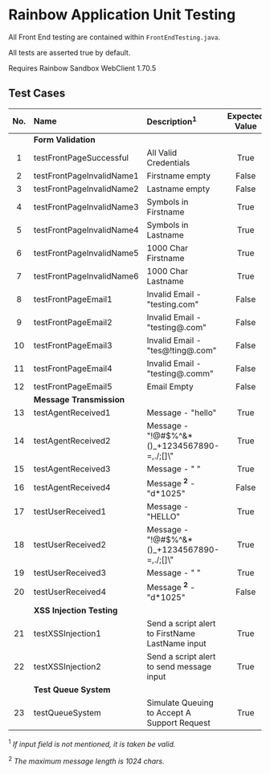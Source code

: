 # Rainbow Application Unit Testing

All Front End testing are contained within `FrontEndTesting.java`.

All tests are asserted true by default.

Requires Rainbow Sandbox WebClient 1.70.5


## Test Cases

| No. | Name                      | Description<sup>1</sup>                         | Expected Value | Actual Value |
| :-: | :------------------------ | :---------------------------------------------- | :------------: | :----------: |
|     | **Form Validation**       |                                                 |                |              |
|  1  | testFrontPageSuccessful   | All Valid Credentials                           |      True      |     True     |
|  2  | testFrontPageInvalidName1 | Firstname empty                                 |     False      |    False     |
|  3  | testFrontPageInvalidName2 | Lastname empty                                  |     False      |    False     |
|  4  | testFrontPageInvalidName3 | Symbols in Firstname                            |      True      |     True     |
|  5  | testFrontPageInvalidName4 | Symbols in Lastname                             |      True      |     True     |
|  6  | testFrontPageInvalidName5 | 1000 Char Firstname                             |      True      |     True     |
|  7  | testFrontPageInvalidName6 | 1000 Char Lastname                              |      True      |     True     |
|  8  | testFrontPageEmail1       | Invalid Email - "testing.com"                   |     False      |    False     |
|  9  | testFrontPageEmail2       | Invalid Email - "testing@.com"                  |     False      |    False     |
| 10  | testFrontPageEmail3       | Invalid Email - "tes@!ting@.com"                |     False      |    False     |
| 11  | testFrontPageEmail4       | Invalid Email - "testing@.comm"                 |     False      |    False     |
| 12  | testFrontPageEmail5       | Email Empty                                     |     False      |    False     |
|     | **Message Transmission**  |                                                 |                |              |
| 13  | testAgentReceived1        | Message - "hello"                               |      True      |     True     |
| 14  | testAgentReceived2        | Message - "!@#\$%^&\*()\_+1234567890-=,./;[]\\" |      True      |     True     |
| 15  | testAgentReceived3        | Message - " "                                   |      True      |     True     |
| 16  | testAgentReceived4        | Message <sup>**2**</sup> - "d\*1025"            |     False      |    False     |
| 17  | testUserReceived1         | Message - "HELLO"                               |      True      |     True     |
| 18  | testUserReceived2         | Message - "!@#\$%^&\*()\_+1234567890-=,./;[]\\" |      True      |     True     |
| 19  | testUserReceived3         | Message - " "                                   |      True      |     True     |
| 20  | testUserReceived4         | Message <sup>**2**</sup> - "d\*1025"            |     False      |    False     |
|     | **XSS Injection Testing** |                                                 |                |              |
| 21  | testXSSInjection1         | Send a script alert to FirstName LastName input |      True      |     True     |
| 22  | testXSSInjection2         | Send a script alert to send message input       |      True      |     True     |
|     | **Test Queue System**     |                                                 |                |              |
| 23  | testQueueSystem           | Simulate Queuing to Accept A Support Request    |      True      |     True     |

<sup>1</sup> _If input field is not mentioned, it is taken be valid._

<sup>2</sup> _The maximum message length is 1024 chars._
